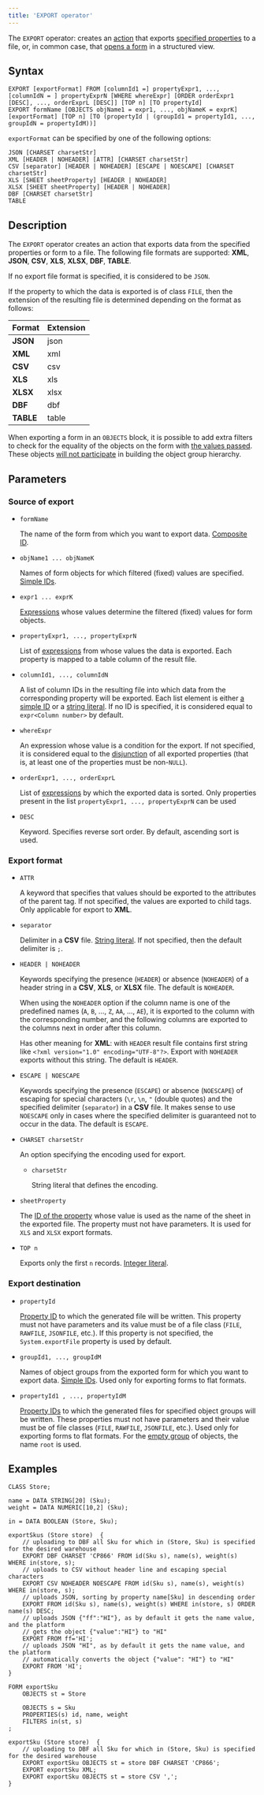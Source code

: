 ```yaml
---
title: 'EXPORT operator'
---
```


The `EXPORT` operator: creates an [action](Actions.md) that exports [specified properties](Data_export_EXPORT.md) to a file, or, in common case, that [opens a form](In_a_structured_view_EXPORT_IMPORT.md) in a structured view. 

## Syntax

```
EXPORT [exportFormat] FROM [columnId1 =] propertyExpr1, ..., [columnIdN = ] propertyExprN [WHERE whereExpr] [ORDER orderExpr1 [DESC], ..., orderExprL [DESC]] [TOP n] [TO propertyId]
EXPORT formName [OBJECTS objName1 = expr1, ..., objNameK = exprK] [exportFormat] [TOP n] [TO (propertyId | (groupId1 = propertyId1, ..., groupIdN = propertyIdM))]
```

`exportFormat` can be specified by one of the following options:

```
JSON [CHARSET charsetStr]
XML [HEADER | NOHEADER] [ATTR] [CHARSET charsetStr]
CSV [separator] [HEADER | NOHEADER] [ESCAPE | NOESCAPE] [CHARSET charsetStr]
XLS [SHEET sheetProperty] [HEADER | NOHEADER]
XLSX [SHEET sheetProperty] [HEADER | NOHEADER]
DBF [CHARSET charsetStr]
TABLE
```

## Description

The `EXPORT` operator creates an action that exports data from the specified properties or form to a file. The following file formats are supported: **XML**, **JSON**, **CSV**, **XLS**, **XLSX**, **DBF**, **TABLE**. 

If no export file format is specified, it is considered to be `JSON`.

If the property to which the data is exported is of class `FILE`, then the extension of the resulting file is determined depending on the format as follows:

|Format|Extension|
|---------|-----|
|**JSON** |json |
|**XML**  |xml  |
|**CSV**  |csv  |
|**XLS**  |xls  |
|**XLSX** |xlsx |
|**DBF**  |dbf  |
|**TABLE**|table|

When exporting a form in an `OBJECTS` block, it is possible to add extra filters to check for the equality of the objects on the form with [the values passed](Open_form.md#params). These objects [will not participate](Structured_view.md#objects) in building the object group hierarchy.

## Parameters

### Source of export

- `formName`

    The name of the form from which you want to export data. [Composite ID](IDs.md#cid).

- `objName1 ... objNameK`

    Names of form objects for which filtered (fixed) values are specified. [Simple IDs](IDs.md#id).

- `expr1 ... exprK`

    [Expressions](Expression.md) whose values determine the filtered (fixed) values for form objects.

- `propertyExpr1, ..., propertyExprN`

    List of [expressions](Expression.md) from whose values the data is exported. Each property is mapped to a table column of the result file.

- `columnId1, ..., columnIdN`

    A list of column IDs in the resulting file into which data from the corresponding property will be exported. Each list element is either [a simple ID](IDs.md#id) or a [string literal](Literals.md#strliteral). If no ID is specified, it is considered equal to `expr<Column number>` by default.

- `whereExpr`

    An expression whose value is a condition for the export. If not specified, it is considered equal to the [disjunction](Logical_operators_AND_OR_NOT_XOR.md) of all exported properties (that is, at least one of the properties must be non-`NULL`).

- `orderExpr1, ..., orderExprL`

    List of [expressions](Expression.md) by which the exported data is sorted. Only properties present in the list `propertyExpr1, ..., propertyExprN` can be used

- `DESC`

    Keyword. Specifies reverse sort order. By default, ascending sort is used.

### Export format

- `ATTR`

    A keyword that specifies that values should be exported to the attributes of the parent tag. If not specified, the values are exported to child tags. Only applicable for export to **XML**.

- `separator`

    Delimiter in a **CSV** file. [String literal](Literals.md#strliteral). If not specified, then the default delimiter is `;`.

- `HEADER | NOHEADER`

    Keywords specifying the presence (`HEADER`) or absence (`NOHEADER`) of a header string in a **CSV**, **XLS**, or **XLSX** file. The default is `NOHEADER`.

    When using the `NOHEADER` option if the column name is one of the predefined names (`A`, `B`, ..., `Z`, `AA`, ..., `AE`), it is exported to the column with the corresponding number, and the following columns are exported to the columns next in order after this column.

    Has other meaning for **XML**: with `HEADER` result file contains first string like `<?xml version="1.0" encoding="UTF-8"?>`. Export with `NOHEADER` exports without this string. The default is `HEADER`.

- `ESCAPE | NOESCAPE`

    Keywords specifying the presence (`ESCAPE`) or absence (`NOESCAPE`) of escaping for special characters (`\r`, `\n`, `"` (double quotes) and the specified delimiter (`separator`) in a **CSV** file. It makes sense to use `NOESCAPE` only in cases where the specified delimiter is guaranteed not to occur in the data. The default is `ESCAPE`.

- `CHARSET charsetStr`

    An option specifying the encoding used for export.

    - `charsetStr`
     
        String literal that defines the encoding. 

- `sheetProperty`

  The [ID of the property](IDs.md#propertyid) whose value is used as the name of the sheet in the exported file. The property must not have parameters. It is used for `XLS` and `XLSX` export formats.
     
- `TOP n`

    Exports only the first `n` records. [Integer literal](Literals.md#intliteral).

### Export destination

- `propertyId`

    [Property ID](IDs.md#propertyid) to which the generated file will be written. This property must not have parameters and its value must be of a file class (`FILE`, `RAWFILE`, `JSONFILE`, etc.). If this property is not specified, the `System.exportFile` property is used by default.

- `groupId1, ..., groupIdM`

    Names of object groups from the exported form for which you want to export data. [Simple IDs](IDs.md#id). Used only for exporting forms to flat formats.

- `propertyId1 , ..., propertyIdM`

    [Property IDs](IDs.md#propertyid) to which the generated files for specified object groups will be written. These properties must not have parameters and their value must be of file classes (`FILE`, `RAWFILE`, `JSONFILE`, etc.). Used only for exporting forms to flat formats. For the [empty group](Static_view.md#empty) of objects, the name `root` is used. 

## Examples

```lsf
CLASS Store;

name = DATA STRING[20] (Sku);
weight = DATA NUMERIC[10,2] (Sku);

in = DATA BOOLEAN (Store, Sku);

exportSkus (Store store)  {
    // uploading to DBF all Sku for which in (Store, Sku) is specified for the desired warehouse
    EXPORT DBF CHARSET 'CP866' FROM id(Sku s), name(s), weight(s) WHERE in(store, s); 
    // uploads to CSV without header line and escaping special characters
    EXPORT CSV NOHEADER NOESCAPE FROM id(Sku s), name(s), weight(s) WHERE in(store, s); 
    // uploads JSON, sorting by property name[Sku] in descending order
    EXPORT FROM id(Sku s), name(s), weight(s) WHERE in(store, s) ORDER name(s) DESC; 
    // uploads JSON {"ff":"HI"}, as by default it gets the name value, and the platform
    // gets the object {"value":"HI"} to "HI"
    EXPORT FROM ff='HI'; 
    // uploads JSON "HI", as by default it gets the name value, and the platform
    // automatically converts the object {"value": "HI"} to "HI"
    EXPORT FROM 'HI'; 
}
```

```lsf
FORM exportSku
    OBJECTS st = Store

    OBJECTS s = Sku
    PROPERTIES(s) id, name, weight
    FILTERS in(st, s)
;

exportSku (Store store)  {
    // uploading to DBF all Sku for which in (Store, Sku) is specified for the desired warehouse
    EXPORT exportSku OBJECTS st = store DBF CHARSET 'CP866';
    EXPORT exportSku XML;
    EXPORT exportSku OBJECTS st = store CSV ',';
}
```
